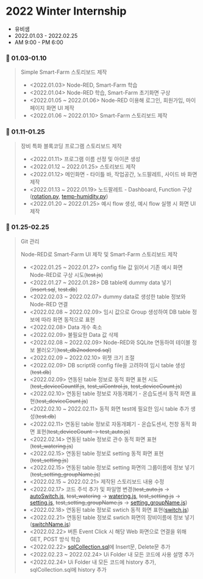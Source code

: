 # 2022 Winter Internship

- 유비샘   
- 2022.01.03 - 2022.02.25   
- AM 9:00 - PM 6:00

### :file_folder: 01.03-01.10
> Simple Smart-Farm 스토리보드 제작
> - <2022.01.03> Node-RED, Smart-Farm 학습
> - <2022.01.04> Node-RED 학습, Smart-Farm 초기화면 구상
> - <2022.01.05 ~ 2022.01.06> Node-RED 이용해 로그인, 회원가입, 마이페이지 화면 UI 제작
> - <2022.01.06 ~ 2022.01.10> Smart-Farm 스토리보드 제작

### :file_folder: 01.11-01.25
> 장비 특화 블록코딩 프로그램 스토리보드 제작
> - <2022.01.11> 프로그램 이름 선정 및 아이콘 생성
> - <2022.01.12 ~ 2022.01.25> 스토리보드 제작
> - <2022.01.12> 메인화면 - 타이틀 바, 작업공간, 노드팔레트, 사이드 바 화면 제작
> - <2022.01.13 ~ 2022.01.19> 노드팔레트 - Dashboard, Function 구상(<a href='https://github.com/ssufunny/Internship-2022Winter/blob/main/01.11-01.25/rotation.py'>rotation.py</a>, <a href='https://github.com/ssufunny/Internship-2022Winter/blob/main/01.11-01.25/temp-humidity.py'>temp-humidity.py</a>)
> - <2022.01.20 ~ 2022.01.25> 예시 flow 생성, 예시 flow 실행 시 화면 UI 제작

### :file_folder: 01.25-02.25
> Git 관리
>
> Node-RED로 Smart-Farm UI 제작 및 Smart-Farm 스토리보드 제작
> - <2022.01.25 ~ 2022.01.27> config file 값 읽어서 기존 예시 화면 Node-RED로 구상 시도(~~test.js~~)
> - <2022.01.27 ~ 2022.01.28> DB table에 dummy data 넣기(~~insert.sql~~, ~~test.db~~)
> - <2022.02.03 ~ 2022.02.07> dummy data로 생성한 table 정보와 Node-RED 연결
> - <2022.02.08 ~ 2022.02.09> 임시 값으로 Group 생성하여 DB table 정보에 따라 화면 동적으로 표현
> - <2022.02.08> Data 개수 축소
> - <2022.02.09> 불필요한 Data 값 삭제
> - <2022.02.08 ~ 2022.02.09> Node-RED와 SQLite 연동하여 테이블 정보 불러오기(~~test_db2nodered.sql~~)
> - <2022.02.09 ~ 2022.02.10> 위젯 크기 조절
> - <2022.02.09> DB script와 config file을 고려하여 임시 table 생성(~~test.db~~)
> - <2022.02.09> 연동된 table 정보로 동적 화면 표현 시도(~~test_deviceCountIf.js~~, ~~test_uiControl.js~~, ~~test_deviceCount.js~~)
> - <2022.02.10> 연동된 table 정보로 자동개폐기 - 온습도센서 동적 화면 표현(~~test_deviceCount.js~~)
> - <2022.02.10 ~ 2022.02.11> 동적 화면 test에 필요한 임시 table 추가 생성(~~test.db~~)
> - <2022.02.11> 연동된 table 정보로 자동개폐기 - 온습도센서, 천창 동적 화면 표현(~~test_deviceCount -> test_auto.js~~)
> - <2022.02.14> 연동된 table 정보로 관수 동적 화면 표현(~~test_watering.js~~)
> - <2022.02.15> 연동된 table 정보로 setting 동적 화면 표현(~~test_setting.js~~)
> - <2022.02.15> 연동된 table 정보로 setting 화면의 그룹이름에 정보 넣기(~~test_setting_groupName.js~~)
> - <2022.02.15 ~ 2022.02.21> 제작된 스토리보드 내용 수정
> - <2022.02.17> 코드 주석 추가 및 파일명 변경(~~test_auto.js~~ -> <a href='https://github.com/ssufunny/Internship-2022Winter/blob/main/01.25-02.25/Ui/autoSwitch.js'>autoSwitch.js</a>, ~~test_watering~~ -> <a href='https://github.com/ssufunny/Internship-2022Winter/blob/main/01.25-02.25/Ui/watering.js'>watering.js</a>, ~~test_setting.js~~ -> <a href='https://github.com/ssufunny/Internship-2022Winter/blob/main/01.25-02.25/Ui/setting.js'>setting.js</a>, ~~test_setting_groupName.js~~ -> <a href='https://github.com/ssufunny/Internship-2022Winter/blob/main/01.25-02.25/Ui/setting_groupName.js'>setting_groupName.js</a>)
> - <2022.02.18> 연동된 table 정보로 swtich 동적 화면 표현(<a href='https://github.com/ssufunny/Internship-2022Winter/blob/main/01.25-02.25/Ui/switch.js'>switch.js</a>)
> - <2022.02.21> 연동된 table 정보로 swtich 화면의 장비이름에 정보 넣기(<a href='https://github.com/ssufunny/Internship-2022Winter/blob/main/01.25-02.25/Ui/switchName.js'>switchName.js</a>)
> - <2022.02.22> 버튼 Event Click 시 해당 Web 화면으로 연결을 위해 GET, POST 방식 학습
> - <2022.02.22> <a href='https://github.com/ssufunny/Internship-2022Winter/blob/main/01.25-02.25/DB%20script/sqlCollection.sql'>sqlCollection.sql</a>에 Insert문, Delete문 추가
> - <2022.02.23 ~ 2022.02.24> Ui Folder 내 모든 코드에 사용 설명 추가
> - <2022.02.24> Ui Folder 내 모든 코드에 history 추가, sqlCollection.sql에 history 추가
